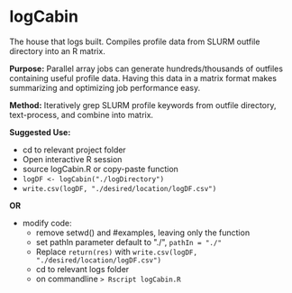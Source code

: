 # logCabin
The house that logs built. Compiles profile data from SLURM outfile directory into an R matrix.

**Purpose:** Parallel array jobs can generate hundreds/thousands of outfiles containing useful profile data. Having this data in a matrix format makes summarizing and optimizing job performance easy.  

**Method:** Iteratively grep SLURM profile keywords from outfile directory, text-process, and combine into matrix. 

**Suggested Use:** 
- cd to relevant project folder
- Open interactive R session
- source logCabin.R or copy-paste function
- ```logDF <- logCabin("./logDirectory") ```
- ```write.csv(logDF, "./desired/location/logDF.csv") ```

**OR**

- modify code: 
    - remove setwd() and #examples, leaving only the function
    - set pathIn parameter default to "./", ```pathIn = "./"```  
    - Replace ```return(res)``` with ```write.csv(logDF, "./desired/location/logDF.csv")```
    - cd to relevant logs folder
    - on commandline ```> Rscript logCabin.R```
               


